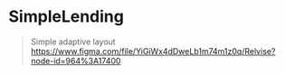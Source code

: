 # SimpleLending
>Simple adaptive layout https://www.figma.com/file/YiGiWx4dDweLb1m74m1z0q/Relvise?node-id=964%3A17400

